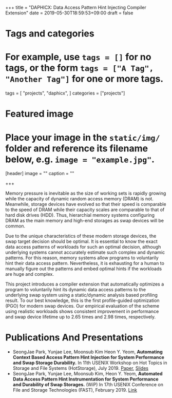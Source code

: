 +++
title = "DAPHICX: Data Access Pattern Hint Injecting Compiler Extension"
date = 2019-05-30T18:59:53+09:00
draft = false

# Tags and categories
# For example, use `tags = []` for no tags, or the form `tags = ["A Tag", "Another Tag"]` for one or more tags.
tags = [
	"projects",
	"daphicx",
]
categories = ["projects"]

# Featured image
# Place your image in the `static/img/` folder and reference its filename below, e.g. `image = "example.jpg"`.
[header]
image = ""
caption = ""

+++

Memory pressure is inevitable as the size of working sets is rapidly growing
while the capacity of dynamic random access memory (DRAM) is not. Meanwhile,
storage devices have evolved so that their speed is comparable to the speed of
DRAM while their capacity scales are comparable to that of hard disk drives
(HDD). Thus, hierarchial memory systems configuring DRAM as the main memory and
high-end storages as swap devices will be common.

Due to the unique characteristics of these modern storage devices, the swap
target decision should be optimal. It is essential to know the exact data
access patterns of workloads for such an optimal decision, although underlying
systems cannot accurately estimate such complex and dynamic patterns. For this
reason, memory systems allow programs to voluntarily hint their data access
pattern. Nevertheless, it is exhausting for a human to manually figure out the
patterns and embed optimal hints if the workloads are huge and complex.

This project introduces a compiler extension that automatically optimizes a
program to voluntarily hint its dynamic data access patterns to the underlying
swap system using a static/dynamic analysis based profiling result. To our best
knowledge, this is the first profile-guided optimization (PGO) for modern swap
devices. Our empirical evaluation of the scheme using realistic workloads shows
consistent improvement in performance and swap device lifetime up to 2.65 times
and 2.98 times, respectively.


Publications And Presentations
==============================

- SeongJae Park, Yunjae Lee, Moonsub Kim Heon Y. Yeom, __Automating Context
  Based Access Pattern Hint Injection for System Performance and Swap Storage
  Durability.__ In 11th USENIX Workshop on Hot Topics in Storage and File
  Systems (HotStorage), July 2019.
  [Paper](https://www.usenix.org/system/files/hotstorage19-paper-park.pdf),
  [Slides](https://www.usenix.org/sites/default/files/conference/protected-files/hotstorage19_slides_park.pdf)
- SeongJae Park, Yunjae Lee, Moonsub Kim, Heon Y. Yeom, __Automated Data Access
  Pattern Hint Instrumentation for System Performance and Durability of Swap
  Storages.__ (WiP) In 17th USENIX Conference on File and Storage Technologies
  (FAST), February 2019.
  [Link](https://www.usenix.org/conference/fast19/wips)
